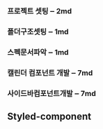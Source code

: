 ### 프로젝트 셋팅 ‒ 2md
### 폴더구조셋팅 ‒ 1md
### 스펙문서파악 ‒ 1md
### 캘린더 컴포넌트 개발 ‒ 7md 
### 사이드바컴포넌트개발 ‒ 7md

## Styled-component 

